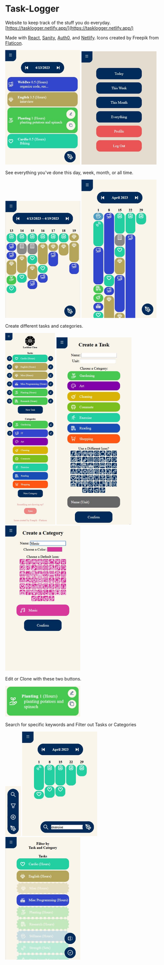 # Task-Logger

Website to keep track of the stuff you do everyday. [https://tasklogger.netlify.app/](https://tasklogger.netlify.app/)

Made with [React](https://react.dev/), [Sanity](https://www.sanity.io/), [Auth0](https://auth0.com/), and [Netlify](https://www.netlify.com/). Icons created by Freepik from [Flaticon](https://www.flaticon.com/).

<img src="./pics/day.JPG" width="240" /> <img src="./pics/nav.JPG" width="240" />

See everything you've done this day, week, month, or all time.

<img src="./pics/week.JPG" width="240" /> <img src="./pics/month.JPG" width="240" />

Create different tasks and categories.

<img src="./pics/profile.JPG" width="160" /> <img src="./pics/task.JPG" width="240" /> <img src="./pics/category.JPG" width="240" />

Edit or Clone with these two buttons.

<img src="./pics/taskBlock.JPG" width="240" />

Search for specific keywords and Filter out Tasks or Categories

<img src="./pics/tools.JPG" width="50" /> <img src="./pics/search.JPG" width="240" /> <img src="./pics/filter.JPG" width="240" />
